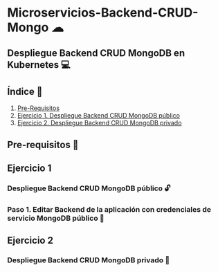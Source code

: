 # Microservicios-Backend-CRUD-Mongo ☁
## Despliegue Backend CRUD MongoDB en Kubernetes 💻

## Índice  📰
1. [Pre-Requisitos](#Pre-Requisitos-pencil)
2. [Ejercicio 1. Despliegue Backend CRUD MongoDB público](#Ejercicio-1)
3. [Ejercicio 2. Despliegue Backend CRUD MongoDB privado](#Ejercicio-2)

## Pre-requisitos :pencil:

## Ejercicio 1
### Despliegue Backend CRUD MongoDB público 🔓

### Paso 1. Editar Backend de la aplicación con credenciales de servicio MongoDB público 📝


## Ejercicio 2
### Despliegue Backend CRUD MongoDB privado 🔐

